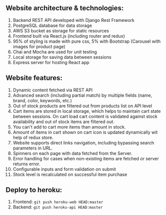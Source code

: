 ## Website architecture & technologies:
1. Backend REST API developed with Django Rest Framework
1. PostgreSQL database for data storage
1. AWS S3 bucket as storage for static resources
1. Frontend built via React.js (including router and redux)
1. 95% of styling is made with pure css, 5% with Bootstrap (Carousel with images for product page)
1. Chai and Mocha are used for unit testing
1. Local storage for saving data between sessions
1. Express server for hosting React app

## Website features:
1. Dynamic content fetched via REST API
1. Advanced search (including partial match) by multiple fields (name, brand, color, keywords, etc.)
1. Out of stock products are filtered out from products list on API level
1. Cart items are stored in local storage, which helps to maintain cart state between sessions. On cart load cart content is validated against stock availability and out of stock items are filtered out.
1. You can't add to cart more items than amount in stock.
1. Amount of items in cart shown on cart icon is updated dynamically wit help of redux store.
1. Website supports direct links navigation, including bypassing search parameters in URL.
1. Spinners on each page with data fetched from the Server.
1. Error handling for cases when non-existing items are fetched or server returns error.
1. Configurable inputs and form validation on submit
1. Stock level is recalculated on successful item purchase 

## Deploy to heroku:
1. Frontend: `git push heroku-web HEAD:master`
1. Backend: `git push heroku-api HEAD:master`
